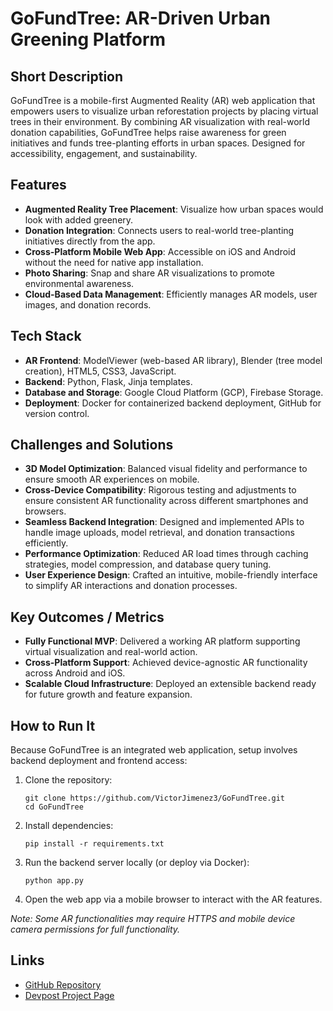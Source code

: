 # GoFundTree: AR-Driven Urban Greening Platform

## Short Description
GoFundTree is a mobile-first Augmented Reality (AR) web application that empowers users to visualize urban reforestation projects by placing virtual trees in their environment. By combining AR visualization with real-world donation capabilities, GoFundTree helps raise awareness for green initiatives and funds tree-planting efforts in urban spaces. Designed for accessibility, engagement, and sustainability.

## Features
- **Augmented Reality Tree Placement**: Visualize how urban spaces would look with added greenery.
- **Donation Integration**: Connects users to real-world tree-planting initiatives directly from the app.
- **Cross-Platform Mobile Web App**: Accessible on iOS and Android without the need for native app installation.
- **Photo Sharing**: Snap and share AR visualizations to promote environmental awareness.
- **Cloud-Based Data Management**: Efficiently manages AR models, user images, and donation records.

## Tech Stack
- **AR Frontend**: ModelViewer (web-based AR library), Blender (tree model creation), HTML5, CSS3, JavaScript.
- **Backend**: Python, Flask, Jinja templates.
- **Database and Storage**: Google Cloud Platform (GCP), Firebase Storage.
- **Deployment**: Docker for containerized backend deployment, GitHub for version control.

## Challenges and Solutions
- **3D Model Optimization**: Balanced visual fidelity and performance to ensure smooth AR experiences on mobile.
- **Cross-Device Compatibility**: Rigorous testing and adjustments to ensure consistent AR functionality across different smartphones and browsers.
- **Seamless Backend Integration**: Designed and implemented APIs to handle image uploads, model retrieval, and donation transactions efficiently.
- **Performance Optimization**: Reduced AR load times through caching strategies, model compression, and database query tuning.
- **User Experience Design**: Crafted an intuitive, mobile-friendly interface to simplify AR interactions and donation processes.

## Key Outcomes / Metrics
- **Fully Functional MVP**: Delivered a working AR platform supporting virtual visualization and real-world action.
- **Cross-Platform Support**: Achieved device-agnostic AR functionality across Android and iOS.
- **Scalable Cloud Infrastructure**: Deployed an extensible backend ready for future growth and feature expansion.

## How to Run It
Because GoFundTree is an integrated web application, setup involves backend deployment and frontend access:

1. Clone the repository:

       git clone https://github.com/VictorJimenez3/GoFundTree.git
       cd GoFundTree

2. Install dependencies:

       pip install -r requirements.txt

3. Run the backend server locally (or deploy via Docker):

       python app.py

4. Open the web app via a mobile browser to interact with the AR features.

*Note: Some AR functionalities may require HTTPS and mobile device camera permissions for full functionality.*

## Links
- [GitHub Repository](https://github.com/VictorJimenez3/GoFundTree)
- [Devpost Project Page](https://devpost.com/software/gofundtree)
